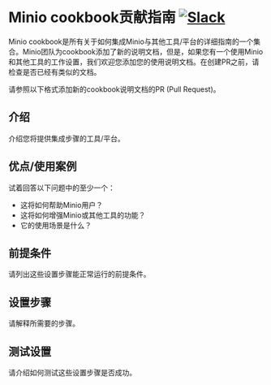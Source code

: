 # Minio cookbook贡献指南 [![Slack](https://slack.minio.io/slack?type=svg)](https://slack.minio.io)

Minio cookbook是所有关于如何集成Minio与其他工具/平台的详细指南的一个集合。Minio团队为cookbook添加了新的说明文档，但是，如果您有一个使用Minio和其他工具的工作设置，我们欢迎您添加您的使用说明文档。在创建PR之前，请检查是否已经有类似的文档。

请参照以下格式添加新的cookbook说明文档的PR (Pull Request)。 

## 介绍

介绍您将提供集成步骤的工具/平台。 

## 优点/使用案例

试着回答以下问题中的至少一个： 

* 这将如何帮助Minio用户？ 
* 这将如何增强Minio或其他工具的功能？
* 它的使用场景是什么？

## 前提条件

请列出这些设置步骤能正常运行的前提条件。

## 设置步骤

请解释所需要的步骤。

## 测试设置

请介绍如何测试这些设置步骤是否成功。


